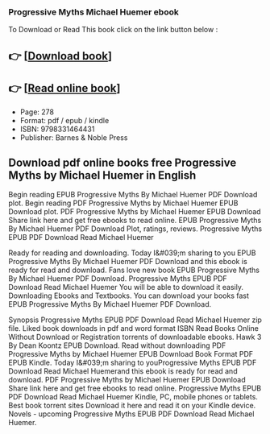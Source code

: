 ### Progressive Myths Michael Huemer ebook

To Download or Read This book click on the link button below :

## 👉  [**[Download book](http://filesbooks.info/download.php?group=book&from=github.com&id=718497&lnk=1064 "Download book")**]

## 👉  [**[Read online book](http://filesbooks.info/download.php?group=book&from=github.com&id=718497&lnk=1064 "Read online book")**]


* Page: 278
* Format: pdf / epub / kindle
* ISBN: 9798331464431
* Publisher: Barnes &amp; Noble Press



## Download pdf online books free Progressive Myths by Michael Huemer in English


Begin reading EPUB Progressive Myths By Michael Huemer PDF Download plot. Begin reading PDF Progressive Myths by Michael Huemer EPUB Download plot. PDF Progressive Myths by Michael Huemer EPUB Download Share link here and get free ebooks to read online. EPUB Progressive Myths By Michael Huemer PDF Download Plot, ratings, reviews. Progressive Myths EPUB PDF Download Read Michael Huemer

Ready for reading and downloading. Today I&amp;#039;m sharing to you EPUB Progressive Myths By Michael Huemer PDF Download and this ebook is ready for read and download. Fans love new book EPUB Progressive Myths By Michael Huemer PDF Download. Progressive Myths EPUB PDF Download Read Michael Huemer You will be able to download it easily. Downloading Ebooks and Textbooks. You can download your books fast EPUB Progressive Myths By Michael Huemer PDF Download.

Synopsis Progressive Myths EPUB PDF Download Read Michael Huemer zip file. Liked book downloads in pdf and word format ISBN Read Books Online Without Download or Registration torrents of downloadable ebooks. Hawk 3 By Dean Koontz EPUB Download. Read without downloading PDF Progressive Myths by Michael Huemer EPUB Download Book Format PDF EPUB Kindle. Today I&amp;#039;m sharing to youProgressive Myths EPUB PDF Download Read Michael Huemerand this ebook is ready for read and download. PDF Progressive Myths by Michael Huemer EPUB Download Share link here and get free ebooks to read online. Progressive Myths EPUB PDF Download Read Michael Huemer Kindle, PC, mobile phones or tablets. Best book torrent sites Download it here and read it on your Kindle device. Novels - upcoming Progressive Myths EPUB PDF Download Read Michael Huemer.





